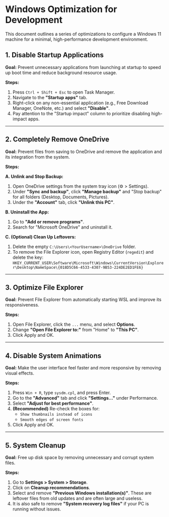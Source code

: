 # Windows Optimization for Development

This document outlines a series of optimizations to configure a Windows 11 machine for a minimal, high-performance development environment.

## 1. Disable Startup Applications

**Goal:** Prevent unnecessary applications from launching at startup to speed up boot time and reduce background resource usage.

**Steps:**
1.  Press `Ctrl + Shift + Esc` to open Task Manager.
2.  Navigate to the **"Startup apps"** tab.
3.  Right-click on any non-essential application (e.g., Free Download Manager, OneNote, etc.) and select **"Disable"**.
4.  Pay attention to the "Startup impact" column to prioritize disabling high-impact apps.

---

## 2. Completely Remove OneDrive

**Goal:** Prevent files from saving to OneDrive and remove the application and its integration from the system.

**Steps:**

**A. Unlink and Stop Backup:**
1.  Open OneDrive settings from the system tray icon (⚙️ > Settings).
2.  Under **"Sync and backup"**, click **"Manage backup"** and "Stop backup" for all folders (Desktop, Documents, Pictures).
3.  Under the **"Account"** tab, click **"Unlink this PC"**.

**B. Uninstall the App:**
1.  Go to **"Add or remove programs"**.
2.  Search for "Microsoft OneDrive" and uninstall it.

**C. (Optional) Clean Up Leftovers:**
1.  Delete the empty `C:\Users\<YourUsername>\OneDrive` folder.
2.  To remove the File Explorer icon, open Registry Editor (`regedit`) and delete the key: `HKEY_CURRENT_USER\Software\Microsoft\Windows\CurrentVersion\Explorer\Desktop\NameSpace\{018D5C66-4533-4307-9B53-224DE2ED1FE6}`

---

## 3. Optimize File Explorer

**Goal:** Prevent File Explorer from automatically starting WSL and improve its responsiveness.

**Steps:**
1.  Open File Explorer, click the `...` menu, and select **Options**.
2.  Change **"Open File Explorer to:"** from "Home" to **"This PC"**.
3.  Click Apply and OK.

---

## 4. Disable System Animations

**Goal:** Make the user interface feel faster and more responsive by removing visual effects.

**Steps:**
1.  Press `Win + R`, type `sysdm.cpl`, and press Enter.
2.  Go to the **"Advanced"** tab and click **"Settings..."** under Performance.
3.  Select **"Adjust for best performance"**.
4.  **(Recommended)** Re-check the boxes for:
    * `Show thumbnails instead of icons`
    * `Smooth edges of screen fonts`
5.  Click Apply and OK.

---

## 5. System Cleanup

**Goal:** Free up disk space by removing unnecessary and corrupt system files.

**Steps:**
1.  Go to **Settings > System > Storage**.
2.  Click on **Cleanup recommendations**.
3.  Select and remove **"Previous Windows installation(s)"**. These are leftover files from old updates and are often large and useless.
4.  It is also safe to remove **"System recovery log files"** if your PC is running without issues.
